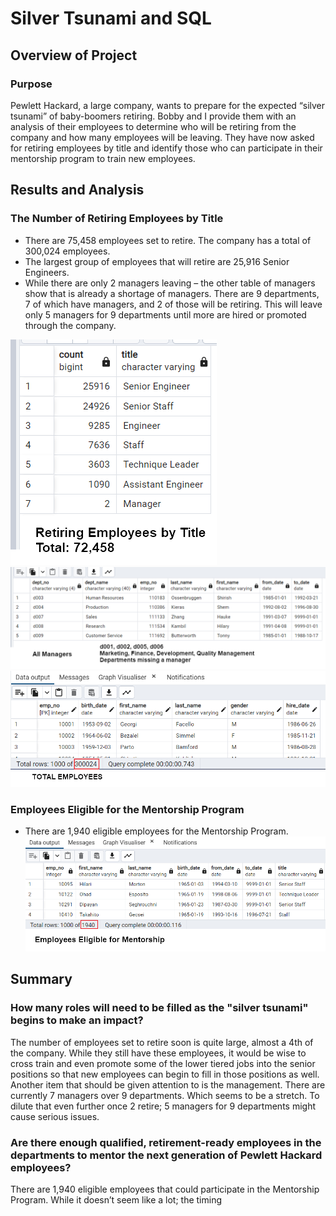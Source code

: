 # Silver Tsunami and SQL
## Overview of Project

### Purpose
Pewlett Hackard, a large company, wants to prepare for the expected “silver tsunami” of baby-boomers retiring. Bobby and I provide them with an analysis of their employees to determine who will be retiring from the company and how many employees will be leaving. They have now asked for retiring employees by title and identify those who can participate in their mentorship program to train new employees. 

## Results and Analysis
### The Number of Retiring Employees by Title
- There are 75,458 employees set to retire. The company has a total of 300,024 employees.
- The largest group of employees that will retire are 25,916 Senior Engineers. 
- While there are only 2 managers leaving – the other table of managers show that is already a shortage of managers. There are 9 departments, 7 of which have managers, and 2 of those will be retiring. This will leave only 5 managers for 9 departments until more are hired or promoted through the company.

![](Module%20Queries%20and%20Schema/RetiringTitles.png)
![]( Module%20Queries%20and%20Schema/Managers.png)
![](Module%20Queries%20and%20Schema/totalemployees.png)

### Employees Eligible for the Mentorship Program
- There are 1,940 eligible employees for the Mentorship Program.
![](Module%20Queries%20and%20Schema/Mentorship.png)

## Summary
### How many roles will need to be filled as the "silver tsunami" begins to make an impact? 
The number of employees set to retire soon is quite large, almost a 4th of the company. While they still have these employees, it would be wise to cross train and even promote some of the lower tiered jobs into the senior positions so that new employees can begin to fill in those positions as well. Another item that should be given attention to is the management. There are currently 7 managers over 9 departments. Which seems to be a stretch. To dilute that even further once 2 retire; 5 managers for 9 departments might cause serious issues. 

### Are there enough qualified, retirement-ready employees in the departments to mentor the next generation of Pewlett Hackard employees? 
There are 1,940 eligible employees that could participate in the Mentorship Program. While it doesn’t seem like a lot; the timing 
